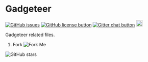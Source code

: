 # Gadgeteer

[![GitHub issues](https://img.shields.io/github/issues/scout119/Gadgeteer.svg)](https://github.com/scout119/Gadgeteer/issues)
[![GitHub license button](https://img.shields.io/github/license/scout119/Gadgeteer.svg)](https://github.com/scout119/Gadgeteer/blob/master/LICENSE.md)
[![Gitter chat button](https://img.shields.io/gitter/room/scout119/Gadgeteer.svg)](https://gitter.im/scout119/Gadgeteer) 
<img src="https://forthebadge.com/images/badges/built-with-love.svg" height="20">


Gadgeteer related files.


1. Fork ![Fork Me](https://img.shields.io/github/forks/scout119/beamdasm.svg?style=social&label=Fork%20Me)

![GitHub stars](https://img.shields.io/github/scout119/beamdasm/shields.svg?style=social&label=Stars)

